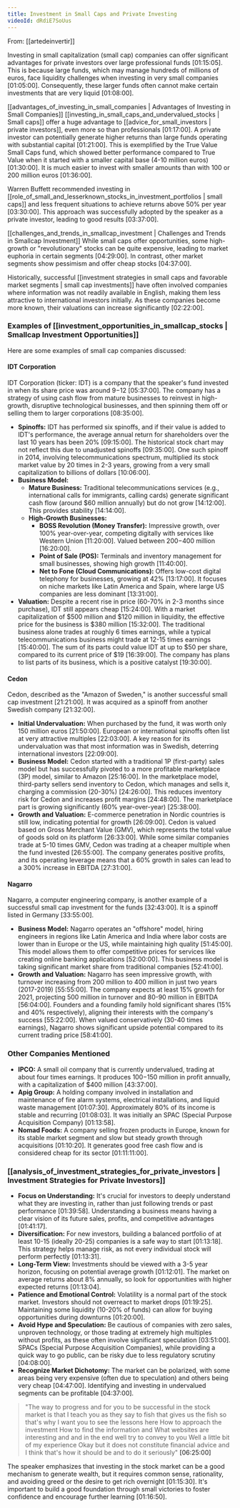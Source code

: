 ```yaml
---
title: Investment in Small Caps and Private Investing
videoId: dRdiE7SoUus
---
```


From: [[artedeinvertir]] <br/> 

Investing in small capitalization (small cap) companies can offer significant advantages for private investors over large professional funds <a class="yt-timestamp" data-t="01:15:05">[01:15:05]</a>. This is because large funds, which may manage hundreds of millions of euros, face liquidity challenges when investing in very small companies <a class="yt-timestamp" data-t="01:05:00">[01:05:00]</a>. Consequently, these larger funds often cannot make certain investments that are very liquid <a class="yt-timestamp" data-t="01:08:00">[01:08:00]</a>.

[[advantages_of_investing_in_small_companies | Advantages of Investing in Small Companies]]
[[investing_in_small_caps_and_undervalued_stocks | Small caps]] offer a huge advantage to [[advice_for_small_investors | private investors]], even more so than professionals <a class="yt-timestamp" data-t="01:17:00">[01:17:00]</a>. A private investor can potentially generate higher returns than large funds operating with substantial capital <a class="yt-timestamp" data-t="01:21:00">[01:21:00]</a>. This is exemplified by the True Value Small Caps fund, which showed better performance compared to True Value when it started with a smaller capital base (4-10 million euros) <a class="yt-timestamp" data-t="01:30:00">[01:30:00]</a>. It is much easier to invest with smaller amounts than with 100 or 200 million euros <a class="yt-timestamp" data-t="01:36:00">[01:36:00]</a>.

Warren Buffett recommended investing in [[role_of_small_and_lesserknown_stocks_in_investment_portfolios | small caps]] and less frequent situations to achieve returns above 50% per year <a class="yt-timestamp" data-t="03:30:00">[03:30:00]</a>. This approach was successfully adopted by the speaker as a private investor, leading to good results <a class="yt-timestamp" data-t="03:37:00">[03:37:00]</a>.

[[challenges_and_trends_in_smallcap_investment | Challenges and Trends in Smallcap Investment]]
While small caps offer opportunities, some high-growth or "revolutionary" stocks can be quite expensive, leading to market euphoria in certain segments <a class="yt-timestamp" data-t="04:29:00">[04:29:00]</a>. In contrast, other market segments show pessimism and offer cheap stocks <a class="yt-timestamp" data-t="04:37:00">[04:37:00]</a>.

Historically, successful [[investment strategies in small caps and favorable market segments | small cap investments]] have often involved companies where information was not readily available in English, making them less attractive to international investors initially. As these companies become more known, their valuations can increase significantly <a class="yt-timestamp" data-t="02:22:00">[02:22:00]</a>.

### Examples of [[investment_opportunities_in_smallcap_stocks | Smallcap Investment Opportunities]]

Here are some examples of small cap companies discussed:

#### IDT Corporation
IDT Corporation (ticker: IDT) is a company that the speaker's fund invested in when its share price was around $9-$12 <a class="yt-timestamp" data-t="05:37:00">[05:37:00]</a>. The company has a strategy of using cash flow from mature businesses to reinvest in high-growth, disruptive technological businesses, and then spinning them off or selling them to larger corporations <a class="yt-timestamp" data-t="08:35:00">[08:35:00]</a>.

*   **Spinoffs:** IDT has performed six spinoffs, and if their value is added to IDT's performance, the average annual return for shareholders over the last 10 years has been 20% <a class="yt-timestamp" data-t="09:15:00">[09:15:00]</a>. The historical stock chart may not reflect this due to unadjusted spinoffs <a class="yt-timestamp" data-t="09:35:00">[09:35:00]</a>. One such spinoff in 2014, involving telecommunications spectrum, multiplied its stock market value by 20 times in 2-3 years, growing from a very small capitalization to billions of dollars <a class="yt-timestamp" data-t="10:06:00">[10:06:00]</a>.
*   **Business Model:**
    *   **Mature Business:** Traditional telecommunications services (e.g., international calls for immigrants, calling cards) generate significant cash flow (around $60 million annually) but do not grow <a class="yt-timestamp" data-t="14:12:00">[14:12:00]</a>. This provides stability <a class="yt-timestamp" data-t="14:14:00">[14:14:00]</a>.
    *   **High-Growth Businesses:**
        *   **BOSS Revolution (Money Transfer):** Impressive growth, over 100% year-over-year, competing digitally with services like Western Union <a class="yt-timestamp" data-t="11:20:00">[11:20:00]</a>. Valued between $200-$400 million <a class="yt-timestamp" data-t="16:20:00">[16:20:00]</a>.
        *   **Point of Sale (POS):** Terminals and inventory management for small businesses, showing high growth <a class="yt-timestamp" data-t="11:40:00">[11:40:00]</a>.
        *   **Net to Fone (Cloud Communications):** Offers low-cost digital telephony for businesses, growing at 42% <a class="yt-timestamp" data-t="13:17:00">[13:17:00]</a>. It focuses on niche markets like Latin America and Spain, where large US companies are less dominant <a class="yt-timestamp" data-t="13:31:00">[13:31:00]</a>.
*   **Valuation:** Despite a recent rise in price (60-70% in 2-3 months since purchase), IDT still appears cheap <a class="yt-timestamp" data-t="15:24:00">[15:24:00]</a>. With a market capitalization of $500 million and $120 million in liquidity, the effective price for the business is $380 million <a class="yt-timestamp" data-t="15:32:00">[15:32:00]</a>. The traditional business alone trades at roughly 6 times earnings, while a typical telecommunications business might trade at 12-15 times earnings <a class="yt-timestamp" data-t="15:40:00">[15:40:00]</a>. The sum of its parts could value IDT at up to $50 per share, compared to its current price of $19 <a class="yt-timestamp" data-t="16:39:00">[16:39:00]</a>. The company has plans to list parts of its business, which is a positive catalyst <a class="yt-timestamp" data-t="19:30:00">[19:30:00]</a>.

#### Cedon
Cedon, described as the "Amazon of Sweden," is another successful small cap investment <a class="yt-timestamp" data-t="21:21:00">[21:21:00]</a>. It was acquired as a spinoff from another Swedish company <a class="yt-timestamp" data-t="21:32:00">[21:32:00]</a>.

*   **Initial Undervaluation:** When purchased by the fund, it was worth only 150 million euros <a class="yt-timestamp" data-t="21:50:00">[21:50:00]</a>. European or international spinoffs often list at very attractive multiples <a class="yt-timestamp" data-t="22:03:00">[22:03:00]</a>. A key reason for its undervaluation was that most information was in Swedish, deterring international investors <a class="yt-timestamp" data-t="22:09:00">[22:09:00]</a>.
*   **Business Model:** Cedon started with a traditional 1P (first-party) sales model but has successfully pivoted to a more profitable marketplace (3P) model, similar to Amazon <a class="yt-timestamp" data-t="25:16:00">[25:16:00]</a>. In the marketplace model, third-party sellers send inventory to Cedon, which manages and sells it, charging a commission (20-30%) <a class="yt-timestamp" data-t="24:26:00">[24:26:00]</a>. This reduces inventory risk for Cedon and increases profit margins <a class="yt-timestamp" data-t="24:48:00">[24:48:00]</a>. The marketplace part is growing significantly (60% year-over-year) <a class="yt-timestamp" data-t="25:38:00">[25:38:00]</a>.
*   **Growth and Valuation:** E-commerce penetration in Nordic countries is still low, indicating potential for growth <a class="yt-timestamp" data-t="26:09:00">[26:09:00]</a>. Cedon is valued based on Gross Merchant Value (GMV), which represents the total value of goods sold on its platform <a class="yt-timestamp" data-t="26:33:00">[26:33:00]</a>. While some similar companies trade at 5-10 times GMV, Cedon was trading at a cheaper multiple when the fund invested <a class="yt-timestamp" data-t="26:55:00">[26:55:00]</a>. The company generates positive profits, and its operating leverage means that a 60% growth in sales can lead to a 300% increase in EBITDA <a class="yt-timestamp" data-t="27:31:00">[27:31:00]</a>.

#### Nagarro
Nagarro, a computer engineering company, is another example of a successful small cap investment for the funds <a class="yt-timestamp" data-t="32:43:00">[32:43:00]</a>. It is a spinoff listed in Germany <a class="yt-timestamp" data-t="33:55:00">[33:55:00]</a>.

*   **Business Model:** Nagarro operates an "offshore" model, hiring engineers in regions like Latin America and India where labor costs are lower than in Europe or the US, while maintaining high quality <a class="yt-timestamp" data-t="51:45:00">[51:45:00]</a>. This model allows them to offer competitive prices for services like creating online banking applications <a class="yt-timestamp" data-t="52:00:00">[52:00:00]</a>. This business model is taking significant market share from traditional companies <a class="yt-timestamp" data-t="52:41:00">[52:41:00]</a>.
*   **Growth and Valuation:** Nagarro has seen impressive growth, with turnover increasing from 200 million to 400 million in just two years (2017-2019) <a class="yt-timestamp" data-t="55:55:00">[55:55:00]</a>. The company expects at least 15% growth for 2021, projecting 500 million in turnover and 80-90 million in EBITDA <a class="yt-timestamp" data-t="56:04:00">[56:04:00]</a>. Founders and a founding family hold significant shares (15% and 40% respectively), aligning their interests with the company's success <a class="yt-timestamp" data-t="55:22:00">[55:22:00]</a>. When valued conservatively (30-40 times earnings), Nagarro shows significant upside potential compared to its current trading price <a class="yt-timestamp" data-t="58:41:00">[58:41:00]</a>.

### Other Companies Mentioned

*   **IPCO:** A small oil company that is currently undervalued, trading at about four times earnings. It produces $100-$150 million in profit annually, with a capitalization of $400 million <a class="yt-timestamp" data-t="43:37:00">[43:37:00]</a>.
*   **Apig Group:** A holding company involved in installation and maintenance of fire alarm systems, electrical installations, and liquid waste management <a class="yt-timestamp" data-t="01:07:30">[01:07:30]</a>. Approximately 80% of its income is stable and recurring <a class="yt-timestamp" data-t="01:08:03">[01:08:03]</a>. It was initially an SPAC (Special Purpose Acquisition Company) <a class="yt-timestamp" data-t="01:13:58">[01:13:58]</a>.
*   **Nomad Foods:** A company selling frozen products in Europe, known for its stable market segment and slow but steady growth through acquisitions <a class="yt-timestamp" data-t="01:10:20">[01:10:20]</a>. It generates good free cash flow and is considered cheap for its sector <a class="yt-timestamp" data-t="01:11:11:00">[01:11:11:00]</a>.

### [[analysis_of_investment_strategies_for_private_investors | Investment Strategies for Private Investors]]

*   **Focus on Understanding:** It's crucial for investors to deeply understand what they are investing in, rather than just following trends or past performance <a class="yt-timestamp" data-t="01:39:58">[01:39:58]</a>. Understanding a business means having a clear vision of its future sales, profits, and competitive advantages <a class="yt-timestamp" data-t="01:41:17">[01:41:17]</a>.
*   **Diversification:** For new investors, building a balanced portfolio of at least 10-15 (ideally 20-25) companies is a safe way to start <a class="yt-timestamp" data-t="01:13:18">[01:13:18]</a>. This strategy helps manage risk, as not every individual stock will perform perfectly <a class="yt-timestamp" data-t="01:13:31">[01:13:31]</a>.
*   **Long-Term View:** Investments should be viewed with a 3-5 year horizon, focusing on potential average growth <a class="yt-timestamp" data-t="01:12:01">[01:12:01]</a>. The market on average returns about 8% annually, so look for opportunities with higher expected returns <a class="yt-timestamp" data-t="01:13:04">[01:13:04]</a>.
*   **Patience and Emotional Control:** Volatility is a normal part of the stock market. Investors should not overreact to market drops <a class="yt-timestamp" data-t="01:19:25">[01:19:25]</a>. Maintaining some liquidity (10-20% of funds) can allow for buying opportunities during downturns <a class="yt-timestamp" data-t="01:20:00">[01:20:00]</a>.
*   **Avoid Hype and Speculation:** Be cautious of companies with zero sales, unproven technology, or those trading at extremely high multiples without profits, as these often involve significant speculation <a class="yt-timestamp" data-t="03:51:00">[03:51:00]</a>. SPACs (Special Purpose Acquisition Companies), while providing a quick way to go public, can be risky due to less regulatory scrutiny <a class="yt-timestamp" data-t="04:08:00">[04:08:00]</a>.
*   **Recognize Market Dichotomy:** The market can be polarized, with some areas being very expensive (often due to speculation) and others being very cheap <a class="yt-timestamp" data-t="04:47:00">[04:47:00]</a>. Identifying and investing in undervalued segments can be profitable <a class="yt-timestamp" data-t="04:37:00">[04:37:00]</a>.

> "The way to progress and for you to be successful in the stock market is that I teach you as they say to fish that gives us the fish so that's why I want you to see the lessons here How to approach the investment How to find the information and What websites are interesting and and in the end well try to convey to you Well a little bit of my experience Okay but it does not constitute financial advice and I think that's how it should be and to do it seriously" <a class="yt-timestamp" data-t="06:25:00">[06:25:00]</a>

The speaker emphasizes that investing in the stock market can be a good mechanism to generate wealth, but it requires common sense, rationality, and avoiding greed or the desire to get rich overnight <a class="yt-timestamp" data-t="01:15:30">[01:15:30]</a>. It's important to build a good foundation through small victories to foster confidence and encourage further learning <a class="yt-timestamp" data-t="01:16:50">[01:16:50]</a>.